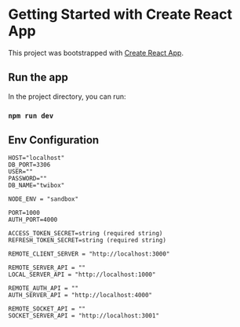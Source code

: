 # Getting Started with Create React App

This project was bootstrapped with [Create React App](https://github.com/facebook/create-react-app).

## Run the app

In the project directory, you can run:

### `npm run dev`

## Env Configuration

```
HOST="localhost"
DB_PORT=3306
USER=""
PASSWORD=""
DB_NAME="twibox"

NODE_ENV = "sandbox"

PORT=1000
AUTH_PORT=4000

ACCESS_TOKEN_SECRET=string (required string)
REFRESH_TOKEN_SECRET=string (required string)

REMOTE_CLIENT_SERVER = "http://localhost:3000"

REMOTE_SERVER_API = ""
LOCAL_SERVER_API = "http://localhost:1000"

REMOTE_AUTH_API = ""
AUTH_SERVER_API = "http://localhost:4000"

REMOTE_SOCKET_API = ""
SOCKET_SERVER_API = "http://localhost:3001"
```
